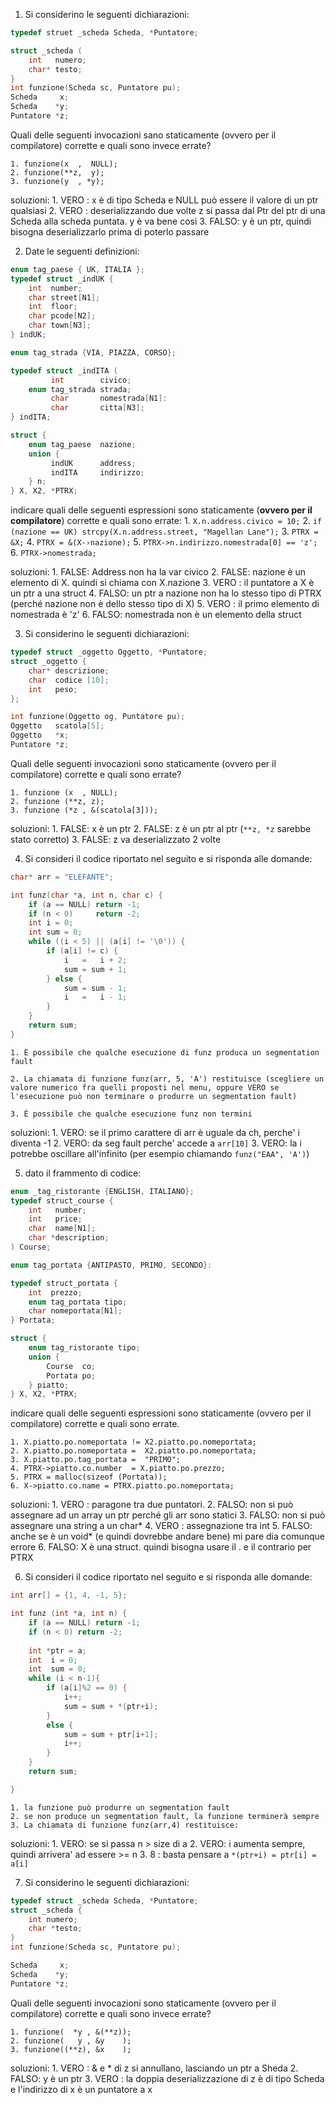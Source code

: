 

1. Si considerino le seguenti dichiarazioni:

``` C
typedef struet _scheda Scheda, *Puntatore;

struct _scheda (
	int   numero;
	char* testo;
}	
int funzione(Scheda sc, Puntatore pu);
Scheda     x;
Scheda    *y;
Puntatore *z;
```

Quali delle seguenti invocazioni sano staticamente (ovvero per il compilatore) corrette e quali sono invece errate?

	1. funzione(x  ,  NULL);
	2. funzione(**z,  y);
	3. funzione(y  , *y);

soluzioni:
	1. VERO : x è di tipo Scheda e NULL può essere il valore di un ptr qualsiasi
	2. VERO : deserializzando due volte z si passa dal Ptr del ptr di una Scheda alla scheda puntata. y è va bene così
	3. FALSO: y è un ptr, quindi bisogna deserializzarlo prima di poterlo passare 

2. Date le seguenti definizioni:

``` C
enum tag_paese { UK, ITALIA };
typedef struct _indUK {
	int  number;
	char street[N1];
	int  floor;
	char pcode[N2];
	char town[N3];
} indUK;

enum tag_strada {VIA, PIAZZA, CORSO};

typedef struct _indITA (
		 int        civico;
	enum tag_strada strada;
		 char       nomestrada[N1]:
		 char       citta[N3];
} indITA;

struct {
	enum tag_paese  nazione;
	union {
		 indUK      address;
		 indITA     indirizzo;
	} n;
} X, X2, *PTRX;
```

indicare quali delle seguenti espressioni sono staticamente (**ovvero per il compilatore**) corrette e quali sono errate:
	1. `X.n.address.civico = 10;`
	2. `if (nazione == UK) strcpy(X.n.address.street, "Magellan Lane");`
	3. `PTRX = &X;`
	4. `PTRX = &(X-›nazione);`
	5. `PTRX->n.indirizzo.nomestrada[0] == 'z';`
	6. `PTRX->nomestrada;`

soluzioni:
	1. FALSE: Address non ha la var civico
	2. FALSE: nazione è un elemento di X. quindi si chiama con X.nazione
	3. VERO : il puntatore a X è un ptr a una struct
	4. FALSO: un ptr a nazione non ha lo stesso tipo di PTRX (perché nazione non è dello stesso tipo di X)
	5. VERO : il primo elemento di nomestrada è 'z' 
	6. FALSO: nomestrada non è un elemento della struct

3. Si considerino le seguenti dichiarazioni:

```C
typedef struct _oggetto Oggetto, *Puntatore;
struct _oggetto {
	char* descrizione;
	char  codice [10];
	int   peso;
};

int funzione(Oggetto og, Puntatore pu);
Oggetto   scatola[5];
Oggetto   *x;
Puntatore *z;
```
Quali delle seguenti invocazioni sono staticamente (ovvero per il compilatore) corrette e quali sono errate?

	1. funzione (x  , NULL);
	2. funzione (**z, z);
	3. funzione (*z , &(scatola[3]));

soluzioni:
	1. FALSE: x è un ptr
	2. FALSE: z è un ptr al ptr (`**z, *z` sarebbe stato corretto)
	3. FALSE: z va deserializzato 2 volte

4. Si consideri il codice riportato nel seguito e si risponda alle domande:

```C
char* arr = "ELEFANTE";

int funz(char *a, int n, char c) {
	if (a == NULL) return -1;
	if (n < 0)     return -2;
	int i = 0;
	int sum = 0;
	while ((i < 5) || (a[i] != '\0')) { 
		if (a[i] != c) {
			i   =   i + 2;
			sum = sum + 1;
		} else { 
			sum = sum - 1;
			i   =   i - 1;
		}
	}
	return sum;
}
```

	1. È possibile che qualche esecuzione di funz produca un segmentation fault
	
	2. La chiamata di funzione funz(arr, 5, 'A') restituisce (scegliere un valore numerico fra quelli proposti nel menu, oppure VERO se l'esecuzione può non terminare o produrre un segmentation fault)

	3. È possibile che qualche esecuzione funz non termini

soluzioni:
	1. VERO: se il primo carattere di arr è uguale da ch, perche' i diventa -1
	2. VERO: da seg fault perche' accede a `arr[10]`
	3. VERO: la i potrebbe oscillare all'infinito (per esempio chiamando `funz("EAA", 'A')`)


5. dato il frammento di codice:
```C
enum _tag_ristorante {ENGLISH, ITALIANO};
typedef struct_course {
	int   number;
	int   price;
	char  name[N1];
	char *description;
) Course;

enum tag_portata {ANTIPASTO, PRIMO, SECONDO}:

typedef struct_portata {
	int  prezzo;
	enum tag_portata tipo;
	char nomeportata[N1];
} Portata;

struct {
	enum tag_ristorante tipo;
	union {
		Course  co;
		Portata po;
	} piatto;
} X, X2, *PTRX;
```

indicare quali delle seguenti espressioni sono staticamente (ovvero per il compilatore) corrette e quali sono errate.

	1. X.piatto.po.nomeportata != X2.piatto.po.nomeportata;
	2. X.piatto.po.nomeportata =  X2.piatto.po.nomeportata;
	3. X.piatto.po.tag_portata =  "PRIMO";
	4. PTRX->piatto.co.number  = X.piatto.po.prezzo;
	5. PTRX = malloc(sizeof (Portata));
	6. X->piatto.co.name = PTRX.piatto.po.nomeportata;

soluzioni:
	1. VERO : paragone tra due puntatori.
	2. FALSO: non si può assegnare ad un array un ptr perché gli arr sono statici
	3. FALSO: non si può assegnare una string a un char*
	4. VERO : assegnazione tra int 
	5. FALSO: anche se è un void* (e quindi dovrebbe andare bene) mi pare dia comunque errore
	6. FALSO: X è una struct. quindi bisogna usare il . e il contrario per PTRX


6. Si consideri il codice riportato nel seguito e si risponda alle domande:
```C
int arr[] = {1, 4, -1, 5};

int funz (int *a, int n) {
	if (a == NULL) return -1;
	if (n < 0) return -2;
	
	int *ptr = a;
	int  i = 0;
	int  sum = 0;
	while (i < n-1){
		if (a[i]%2 == 0) { 
			i++; 
			sum = sum + *(ptr+i); 
		}
		else { 
			sum = sum + ptr[i+1];
			i++;
		}
	}
	return sum;

}
```

	1. la funzione può produrre un segmentation fault
	2. se non produce un segmentation fault, la funzione terminerà sempre
	3. La chiamata di funzione funz(arr,4) restituisce:

soluzioni:
	1. VERO: se si passa n > size di a 
	2. VERO: i aumenta sempre, quindi arrivera' ad essere >= n
	3. 8   : basta pensare a `*(ptr+i) = ptr[i] = a[i]`


7. Si considerino le seguenti dichiarazioni:

```C
typedef struct _scheda Scheda, *Puntatore;
struct _scheda {
	int numero;
	char *testo;
}
int funzione(Scheda sc, Puntatore pu);

Scheda     x;
Scheda    *y;
Puntatore *z;
```

Quali delle seguenti invocazioni sono staticamente (ovvero per il compilatore) corrette e quali sono invece errate?

	1. funzione(  *y , &(**z));
	2. funzione(   y , &y    );
	3. funzione((**z), &x    );

soluzioni:
	1. VERO : & e * di z si annullano, lasciando un ptr a Sheda
	2. FALSO: y è un ptr
	3. VERO : la doppia deserializzazione di z è di tipo Scheda e l'indirizzo di x è un puntatore a x

